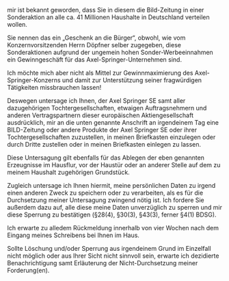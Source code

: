 mir ist bekannt geworden, dass Sie in diesem die Bild-Zeitung in einer
Sonderaktion an alle ca. 41 Millionen Haushalte in Deutschland verteilen
wollen.

Sie nennen das ein „Geschenk an die Bürger“, obwohl, wie vom
Konzernvorsitzenden Herrn Döpfner selber zugegeben, diese Sonderaktionen
aufgrund der ungemein hohen Sonder-Werbeeinnahmen ein Gewinngeschäft für
das Axel-Springer-Unternehmen sind.

Ich möchte mich aber nicht als Mittel zur Gewinnmaximierung des Axel-
Springer-Konzerns und damit zur Unterstützung seiner fragwürdigen
Tätigkeiten missbrauchen lassen!

Deswegen untersage ich Ihnen, der Axel Springer SE samt aller
dazugehörigen Tochtergesellschaften, etwaigen Auftragsnehmern und
anderen Vertragspartnern dieser europäischen Aktiengesellschaft
ausdrücklich, mir an die unten genannte Anschrift an irgendeinem Tag
eine BILD-Zeitung oder andere Produkte der Axel Springer SE oder ihrer
Tochtergesellschaften zuzustellen, in meinen Briefkasten einzulegen oder
durch Dritte zustellen oder in meinen Briefkasten einlegen zu lassen.

Diese Untersagung gilt ebenfalls für das Ablegen der eben genannten
Erzeugnisse im Hausflur, vor der Haustür oder an anderer Stelle auf dem
zu meinem Haushalt zugehörigen Grundstück.

Zugleich untersage ich Ihnen hiermit, meine persönlichen Daten zu irgend
einen anderen Zweck zu speichern oder zu verarbeiten, als es für die
Durchsetzung meiner Untersagung zwingend nötig ist. Ich fordere Sie
außerdem dazu auf, alle diese meine Daten unverzüglich zu sperren und
mir diese Sperrung zu bestätigen (§28(4), §30(3), §43(3), ferner §4(1)
BDSG).

Ich erwarte zu alledem Rückmeldung innerhalb von vier Wochen nach dem
Eingang meines Schreibens bei Ihnen im Haus.

Sollte Löschung und/oder Sperrung aus irgendeinem Grund im Einzelfall
nicht möglich oder aus Ihrer Sicht nicht sinnvoll sein, erwarte ich
dezidierte Benachrichtigung samt Erläuterung der Nicht-Durchsetzung
meiner Forderung(en).

